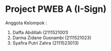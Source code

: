 # Project PWEB A (I-Sign)

Anggota Kelompok :

1. Daffa Abdillah (2111521001)
2. Darma Zidane Gusnambi (2111521023)
3. Syafira Putri Zahra (2111523013)
